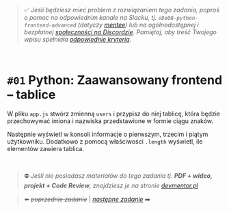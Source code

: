 > :white_check_mark: *Jeśli będziesz mieć problem z rozwiązaniem tego zadania, poproś o pomoc na odpowiednim kanale na Slacku, tj. `s8e08-python-frontend-advanced` (dotyczy [mentee](https://devmentor.pl/mentoring-javascript/)) lub na ogólnodostępnej i bezpłatnej [społeczności na Discordzie](https://devmentor.pl/discord). Pamiętaj, aby treść Twojego wpisu spełniała [odpowiednie kryteria](https://devmentor.pl/jak-prosic-o-pomoc/).*

&nbsp;

# `#01` Python: Zaawansowany frontend – tablice

W pliku `app.js` stwórz zmienną `users` i przypisz do niej tablicę, która będzie przechowywać imiona i nazwiska przedstawione w formie ciągu znaków.

Następnie wyświetl w konsoli informacje o pierwszym, trzecim i piątym użytkowniku. Dodatkowo z pomocą właściwości `.length` wyświetl, ile elementów zawiera tablica.


&nbsp;
> :no_entry: *Jeśli nie posiadasz materiałów do tego zadania tj. **PDF + wideo, projekt + Code Review**, znajdziesz je na stronie [devmentor.pl](https://devmentor.pl/workshop-python-frontend-advanced/)*

> :arrow_left: ~~*poprzednie zadanie*~~ | [*następne zadanie*](./../02) :arrow_right:
